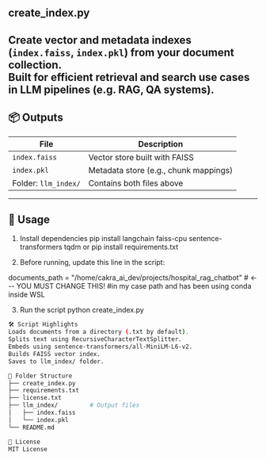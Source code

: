 ## create_index.py

Create vector and metadata indexes (`index.faiss`, `index.pkl`) from your document collection.  
Built for efficient retrieval and search use cases in LLM pipelines (e.g. RAG, QA systems).
---
## 📦 Outputs
| File              | Description                              |
|-------------------|------------------------------------------|
| `index.faiss`     | Vector store built with FAISS            |
| `index.pkl`       | Metadata store (e.g., chunk mappings)    |
| Folder: `llm_index/` | Contains both files above            |
---
## 🚀 Usage

1. Install dependencies
pip install langchain faiss-cpu sentence-transformers tqdm
or
pip install requirements.txt

2. Before running, update this line in the script:

documents_path = "/home/cakra_ai_dev/projects/hospital_rag_chatbot" # <--- YOU MUST CHANGE THIS!
#in my case path and has been using conda inside WSL

3. Run the script
python create_index.py

```bash
🛠 Script Highlights
Loads documents from a directory (.txt by default).
Splits text using RecursiveCharacterTextSplitter.
Embeds using sentence-transformers/all-MiniLM-L6-v2.
Builds FAISS vector index.
Saves to llm_index/ folder.

🧱 Folder Structure
├── create_index.py
├── requirements.txt
├── license.txt
├── llm_index/         # Output files
│   ├── index.faiss
│   └── index.pkl
└── README.md

📜 License
MIT License
